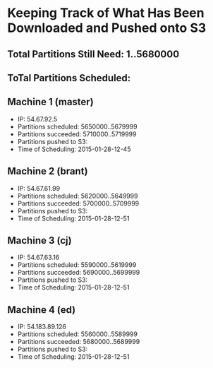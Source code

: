 Keeping Track of What Has Been Downloaded and Pushed onto S3
============================================================
## Total Partitions Still Need: 1..5680000
## ToTal Partitions Scheduled:


## Machine 1 (master)
- IP: 54.67.92.5
- Partitions scheduled: 5650000..5679999
- Partitions succeeded: 5710000..5719999
- Partitions pushed to S3:
- Time of Scheduling: 2015-01-28-12-45

## Machine 2 (brant)
- IP: 54.67.61.99
- Partitions scheduled: 5620000..5649999
- Partitions succeeded: 5700000..5709999
- Partitions pushed to S3:
- Time of Scheduling: 2015-01-28-12-51

## Machine 3 (cj)
- IP: 54.67.63.16
- Partitions scheduled: 5590000..5619999
- Partitions succeeded: 5690000..5699999
- Partitions pushed to S3:
- Time of Scheduling: 2015-01-28-12-51

## Machine 4 (ed)
- IP: 54.183.89.126
- Partitions scheduled: 5560000..5589999
- Partitions succeeded: 5680000..5689999
- Partitions pushed to S3:
- Time of Scheduling: 2015-01-28-12-51
